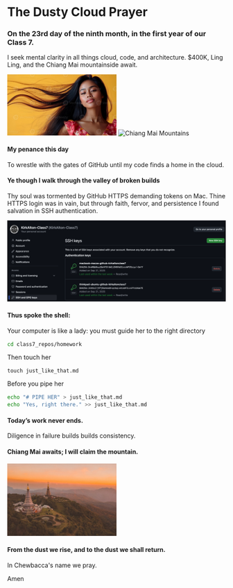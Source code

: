 
# The Dusty Cloud Prayer
### On the 23rd day of the ninth month, in the first year of our Class 7.

I seek mental clarity in all things cloud, code, and architecture.
$400K, Ling Ling, and the Chiang Mai mountainside await.

<img src="images/indonesian_woman.jpeg" alt="Indonesian Woman" width="50%">

<img src="images/chiang_mai_mountains.jpg" alt="Chiang Mai Mountains " width="50%">


#### My penance this day
To wrestle with the gates of GitHub until my code finds a home in the cloud.

#### Ye though I walk through the valley of broken builds
Thy soul was tormented by GitHub HTTPS demanding tokens on Mac. Thine HTTPS login was in vain, but through faith, fervor, and persistence I found salvation in SSH authentication.

![Public SSH Keys](images/public_ssh_keys.png)
#### Thus spoke the shell:
Your computer is like a lady: you must guide her to the right directory 
```sh
cd class7_repos/homework
```

Then touch her
```shell
touch just_like_that.md
```

Before you pipe her 
```sh
echo "# PIPE HER" > just_like_that.md
echo "Yes, right there." >> just_like_that.md
```

#### Today’s work never ends.
Diligence in failure builds builds consistency. 

#### Chiang Mai awaits; I will claim the mountain.

<img src="images/chiang_mai_mountains_2.jpg" alt="Chiang Mai Mountains 2" width="50%">

#### From the dust we rise, and to the dust we shall return.
In Chewbacca's name we pray.

Amen